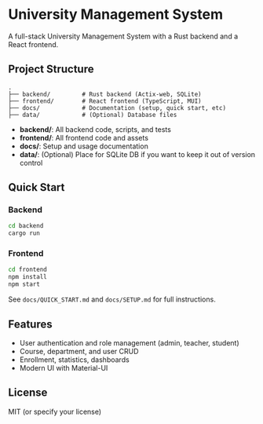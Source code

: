 # University Management System

A full-stack University Management System with a Rust backend and a React frontend.

## Project Structure

```
.
├── backend/         # Rust backend (Actix-web, SQLite)
├── frontend/        # React frontend (TypeScript, MUI)
├── docs/            # Documentation (setup, quick start, etc)
├── data/            # (Optional) Database files
```

- **backend/**: All backend code, scripts, and tests
- **frontend/**: All frontend code and assets
- **docs/**: Setup and usage documentation
- **data/**: (Optional) Place for SQLite DB if you want to keep it out of version control

## Quick Start

### Backend
```sh
cd backend
cargo run
```

### Frontend
```sh
cd frontend
npm install
npm start
```

See `docs/QUICK_START.md` and `docs/SETUP.md` for full instructions.

## Features
- User authentication and role management (admin, teacher, student)
- Course, department, and user CRUD
- Enrollment, statistics, dashboards
- Modern UI with Material-UI

## License
MIT (or specify your license) 